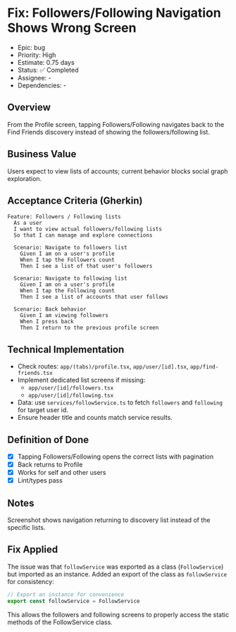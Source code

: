 # Fix: Followers/Following Navigation Shows Wrong Screen

- Epic: bug
- Priority: High
- Estimate: 0.75 days
- Status: ✅ Completed
- Assignee: -
- Dependencies: -

## Overview
From the Profile screen, tapping Followers/Following navigates back to the Find Friends discovery instead of showing the followers/following list.

## Business Value
Users expect to view lists of accounts; current behavior blocks social graph exploration.

## Acceptance Criteria (Gherkin)
```gherkin
Feature: Followers / Following lists
  As a user
  I want to view actual followers/following lists
  So that I can manage and explore connections

  Scenario: Navigate to followers list
    Given I am on a user's profile
    When I tap the Followers count
    Then I see a list of that user's followers

  Scenario: Navigate to following list
    Given I am on a user's profile
    When I tap the Following count
    Then I see a list of accounts that user follows

  Scenario: Back behavior
    Given I am viewing followers
    When I press back
    Then I return to the previous profile screen
```

## Technical Implementation
- Check routes: `app/(tabs)/profile.tsx`, `app/user/[id].tsx`, `app/find-friends.tsx`
- Implement dedicated list screens if missing:
  - `app/user/[id]/followers.tsx`
  - `app/user/[id]/following.tsx`
- Data: use `services/followService.ts` to fetch `followers` and `following` for target user id.
- Ensure header title and counts match service results.

## Definition of Done
- [x] Tapping Followers/Following opens the correct lists with pagination
- [x] Back returns to Profile
- [x] Works for self and other users
- [x] Lint/types pass

## Notes
Screenshot shows navigation returning to discovery list instead of the specific lists.

## Fix Applied
The issue was that `followService` was exported as a class (`FollowService`) but imported as an instance. Added an export of the class as `followService` for consistency:
```typescript
// Export an instance for convenience
export const followService = FollowService
```

This allows the followers and following screens to properly access the static methods of the FollowService class.
